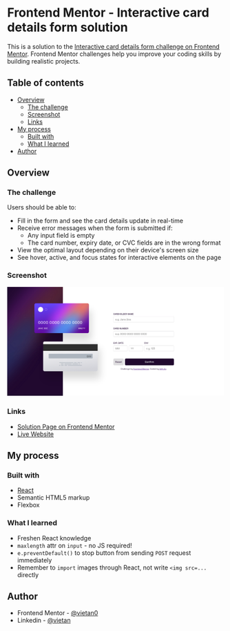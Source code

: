 # Frontend Mentor - Interactive card details form solution

This is a solution to the [Interactive card details form challenge on Frontend Mentor](https://www.frontendmentor.io/challenges/interactive-card-details-form-XpS8cKZDWw). Frontend Mentor challenges help you improve your coding skills by building realistic projects.

## Table of contents

- [Overview](#overview)
  - [The challenge](#the-challenge)
  - [Screenshot](#screenshot)
  - [Links](#links)
- [My process](#my-process)
  - [Built with](#built-with)
  - [What I learned](#what-i-learned)
- [Author](#author)

## Overview

### The challenge

Users should be able to:

- Fill in the form and see the card details update in real-time
- Receive error messages when the form is submitted if:
  - Any input field is empty
  - The card number, expiry date, or CVC fields are in the wrong format
- View the optimal layout depending on their device's screen size
- See hover, active, and focus states for interactive elements on the page

### Screenshot

![](./screenshot.jpg)

### Links

- [Solution Page on Frontend Mentor](https://www.frontendmentor.io/solutions/interactive-card-details-form-using-react-and-sass-2jfMCUIW8t)
- [Live Website](https://fm-interactive-form-vietan0.netlify.app/)

## My process

### Built with

- [React](https://reactjs.org/)
- Semantic HTML5 markup
- Flexbox

### What I learned

- Freshen React knowledge
- `maxlength` attr on `input` - no JS required!
- `e.preventDefault()` to stop button from sending `POST` request immediately
- Remember to `import` images through React, not write `<img src=...` directly

## Author

-   Frontend Mentor - [@vietan0](https://www.frontendmentor.io/profile/vietan0)
-   Linkedin - [@vietan](https://www.linkedin.com/in/vietan/)
